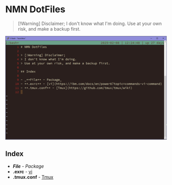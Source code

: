 # NMN DotFiles

> [!Warning] Disclaimer;
> I don't know what I'm doing.
> Use at your own risk, and make a backup first.

![Screenshot](/tmuxvireadme.png?raw=true)

## Index

- _**File** - Package_
- **.exrc** - [vi](https://ibm.com/docs/en/power6?topic=commands-vi-command)
- **.tmux.conf** - [Tmux](https://github.com/tmux/tmux/wiki)
